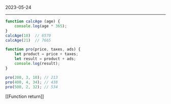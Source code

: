 2023-05-24

-----

```js
function calcAge (age) {
	console.log(age * 365);
}
calcAge(18)  // 6570
calcAge(21)  // 7665
```


```js
function pro(price, taxes, ads) {
	let product = price + taxes;
	let result = product + ads;
	console.log(result);
}

pro(200, 3, 10); // 213
pro(400, 4, 34); // 438
pro(500, 2, 32); // 534
```

[[Function return]]
